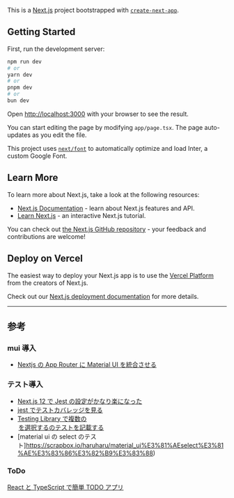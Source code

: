 This is a [Next.js](https://nextjs.org/) project bootstrapped with [`create-next-app`](https://github.com/vercel/next.js/tree/canary/packages/create-next-app).

## Getting Started

First, run the development server:

```bash
npm run dev
# or
yarn dev
# or
pnpm dev
# or
bun dev
```

Open [http://localhost:3000](http://localhost:3000) with your browser to see the result.

You can start editing the page by modifying `app/page.tsx`. The page auto-updates as you edit the file.

This project uses [`next/font`](https://nextjs.org/docs/basic-features/font-optimization) to automatically optimize and load Inter, a custom Google Font.

## Learn More

To learn more about Next.js, take a look at the following resources:

- [Next.js Documentation](https://nextjs.org/docs) - learn about Next.js features and API.
- [Learn Next.js](https://nextjs.org/learn) - an interactive Next.js tutorial.

You can check out [the Next.js GitHub repository](https://github.com/vercel/next.js/) - your feedback and contributions are welcome!

## Deploy on Vercel

The easiest way to deploy your Next.js app is to use the [Vercel Platform](https://vercel.com/new?utm_medium=default-template&filter=next.js&utm_source=create-next-app&utm_campaign=create-next-app-readme) from the creators of Next.js.

Check out our [Next.js deployment documentation](https://nextjs.org/docs/deployment) for more details.

---

## 参考

### mui 導入

- [Nextjs の App Router に Material UI を統合させる](https://qiita.com/KokiSakano/items/2cd9b1488c4f508633fb)

### テスト導入

- [Next.js 12 で Jest の設定がかなり楽になった](https://zenn.dev/miruoon_892/articles/e42e64fbb55137)
- [jest でテストカバレッジを見る](https://qiita.com/monisoi/items/44931e36c5f7b1f4e683)
- [Testing Library で複数の<option>を選択する<selectbox>のテストを記載する](https://rimarimadan.hatenablog.com/entry/2024/02/23/200000)
- [material ui の select のテスト]https://scrapbox.io/haruharu/material_ui%E3%81%AEselect%E3%81%AE%E3%83%86%E3%82%B9%E3%83%88)

### ToDo

[React と TypeScript で簡単 TODO アプリ](https://zenn.dev/sprout2000/articles/40328708afaeb9)
